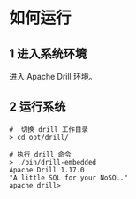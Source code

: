 # 如何运行
## 1 进入系统环境
进入 Apache Drill 环境。

## 2 运行系统
``` 
#  切换 drill 工作目录
> cd opt/drill/

# 执行 drill 命令
> ./bin/drill-embedded 
Apache Drill 1.17.0
"A little SQL for your NoSQL."
apache drill> 
```
